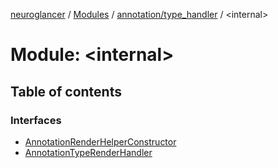 [neuroglancer](../README.md) / [Modules](../modules.md) / [annotation/type\_handler](annotation_type_handler.md) / <internal\>

# Module: <internal\>

## Table of contents

### Interfaces

- [AnnotationRenderHelperConstructor](../interfaces/annotation_type_handler._internal_.AnnotationRenderHelperConstructor.md)
- [AnnotationTypeRenderHandler](../interfaces/annotation_type_handler._internal_.AnnotationTypeRenderHandler.md)
